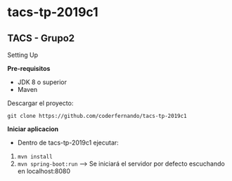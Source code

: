 # tacs-tp-2019c1  

## TACS - Grupo2

  

Setting Up

  
**Pre-requisitos**  
  
 - JDK 8 o superior  
 - Maven  
  
  
Descargar el proyecto:   
  
`git clone https://github.com/coderfernando/tacs-tp-2019c1`  
  
 **Iniciar aplicacion**   
  
 - Dentro de tacs-tp-2019c1 ejecutar:
  
1. `mvn install`  
2. `mvn spring-boot:run` --> Se iniciará el servidor por defecto escuchando en localhost:8080